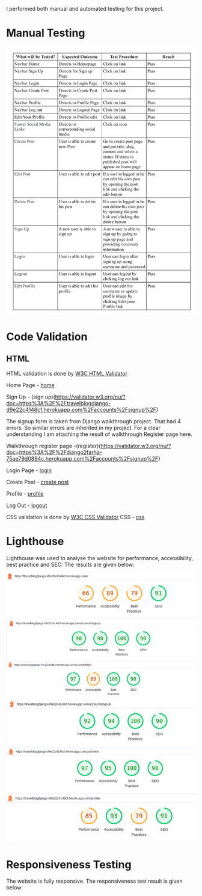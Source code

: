 I performed both manual and automated testing for this project.

# Manual Testing

<img alt="Manual Test" src="readmefiles/images/Manualtest.png">

# Code Validation

## HTML

HTML validation is done by [W3C HTML Validator](https://validator.w3.org/)

Home Page - [home](https://validator.w3.org/nu/?doc=https%3A%2F%2Ftravelblogdjango-d9e22c4148cf.herokuapp.com%2F)

Sign Up - (sign up)(https://validator.w3.org/nu/?doc=https%3A%2F%2Ftravelblogdjango-d9e22c4148cf.herokuapp.com%2Faccounts%2Fsignup%2F)

The signup form is taken from Django walkthrough project. That had 4 errors. So similar errors are inherited in my project.
For a clear understanding I am attaching the result of walkthrough Register page here.

Walkthrough register page -(register)(https://validator.w3.org/nu/?doc=https%3A%2F%2Fdjango2farha-75ae79d0894c.herokuapp.com%2Faccounts%2Fsignup%2F)

Login Page - [login](https://validator.w3.org/nu/?doc=https%3A%2F%2Ftravelblogdjango-d9e22c4148cf.herokuapp.com%2Faccounts%2Flogin%2F)

Create Post - [create post](https://validator.w3.org/nu/?doc=https%3A%2F%2Ftravelblogdjango-d9e22c4148cf.herokuapp.com%2Fpost%2Fnew%2F)

Profile - [profile](https://validator.w3.org/nu/?doc=https%3A%2F%2Ftravelblogdjango-d9e22c4148cf.herokuapp.com%2Fprofile%2F)

Log Out - [logout](https://validator.w3.org/nu/?doc=https%3A%2F%2Ftravelblogdjango-d9e22c4148cf.herokuapp.com%2Faccounts%2Flogout%2F)

CSS validation is done by [W3C CSS Validator](https://jigsaw.w3.org/css-validator/)
CSS - [css](https://jigsaw.w3.org/css-validator/validator?uri=https%3A%2F%2Ftravelblogdjango-d9e22c4148cf.herokuapp.com%2Fstatic%2Fcss%2Fstyle.css&profile=css3svg&usermedium=all&warning=1&vextwarning=&lang=en)



# Lighthouse

Lighthouse was used to analyse the website for performance, accessibility, best practice and SEO. The results are given below:

<img alt="Lighthouse Home" src="readmefiles/images/Homelighthouse.png">

<img alt="Lighthouse Sign Up" src="readmefiles/images/Signuplighthouse.png">

<img alt="Lighthouse Login" src="readmefiles/images/loginlighthouse.png">

<img alt="Lighthouse Log Out" src="readmefiles/images/logoutlighthouse.png">

<img alt="Lighthouse Create Post" src="readmefiles/images/createpostlighthouse.png">

<img alt="Lighthouse Profile" src="readmefiles/images/profilelighthouse.png">

# Responsiveness Testing

The website is fully responsive. The responsiveness test result is given below:





